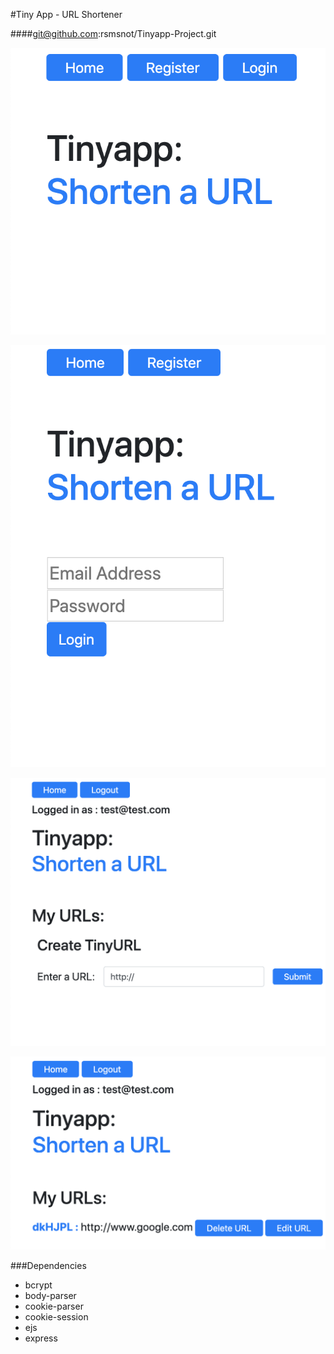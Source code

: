 #Tiny App - URL Shortener



####git@github.com:rsmsnot/Tinyapp-Project.git

![Homepage](/readme-images/Homepage.png)

![Login](/readme-images/Login.png)

![Create New](/readme-images/Create-New.png)

![User Page](/readme-images/User-Page.png)


###Dependencies

* bcrypt
* body-parser
* cookie-parser
* cookie-session
* ejs
* express
